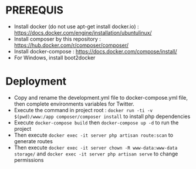 # PREREQUIS

- Install docker (do not use apt-get install docker.io) : https://docs.docker.com/engine/installation/ubuntulinux/
- Install composer by this repository : https://hub.docker.com/r/composer/composer/
- Install docker-compose : https://docs.docker.com/compose/install/
- For Windows, install boot2docker

# Deployment

- Copy and rename the development.yml file to docker-compose.yml file, then complete environments variables for Twitter.
- Execute the command in project root : `docker run -ti -v $(pwd)/www:/app composer/composer install` to install php dependencies
- Execute `docker-compose build` then `docker-compose up -d` to run the project
- Then execute `docker exec -it server php artisan route:scan` to generate routes
- Then execute `docker exec -it server chown -R www-data:www-data storage/` and `docker exec -it server php artisan serve` to change permissions